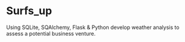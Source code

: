# Surfs_up
Using SQLite, SQAlchemy, Flask &amp; Python develop weather analysis to assess a potential business venture.
